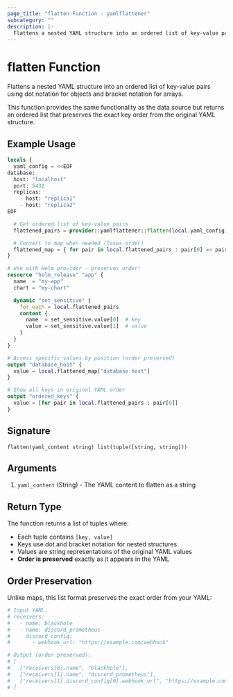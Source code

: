 ```yaml
---
page_title: "flatten Function - yamlflattener"
subcategory: ""
description: |-
  Flattens a nested YAML structure into an ordered list of key-value pairs using dot notation for objects and bracket notation for arrays.
---
```


# flatten Function

Flattens a nested YAML structure into an ordered list of key-value pairs using dot notation for objects and bracket notation for arrays.

This function provides the same functionality as the data source but returns an ordered list that preserves the exact key order from the original YAML structure.

## Example Usage

```terraform
locals {
  yaml_config = <<EOF
database:
  host: "localhost"
  port: 5432
  replicas:
    - host: "replica1"
    - host: "replica2"
EOF

  # Get ordered list of key-value pairs
  flattened_pairs = provider::yamlflattener::flatten(local.yaml_config)

  # Convert to map when needed (loses order)
  flattened_map = { for pair in local.flattened_pairs : pair[0] => pair[1] }
}

# Use with Helm provider - preserves order!
resource "helm_release" "app" {
  name  = "my-app"
  chart = "my-chart"

  dynamic "set_sensitive" {
    for_each = local.flattened_pairs
    content {
      name  = set_sensitive.value[0]  # key
      value = set_sensitive.value[1]  # value
    }
  }
}

# Access specific values by position (order preserved)
output "database_host" {
  value = local.flattened_map["database.host"]
}

# Show all keys in original YAML order
output "ordered_keys" {
  value = [for pair in local.flattened_pairs : pair[0]]
}
```

## Signature

```
flatten(yaml_content string) list(tuple([string, string]))
```

## Arguments

1. `yaml_content` (String) - The YAML content to flatten as a string

## Return Type

The function returns a list of tuples where:
- Each tuple contains `[key, value]`
- Keys use dot and bracket notation for nested structures
- Values are string representations of the original YAML values
- **Order is preserved** exactly as it appears in the YAML

## Order Preservation

Unlike maps, this list format preserves the exact order from your YAML:

```terraform
# Input YAML:
# receivers:
#   - name: blackhole
#   - name: discord_prometheus
#     discord_config:
#       - webhook_url: "https://example.com/webhook"

# Output (order preserved):
# [
#   ["receivers[0].name", "blackhole"],
#   ["receivers[1].name", "discord_prometheus"],
#   ["receivers[1].discord_config[0].webhook_url", "https://example.com/webhook"]
# ]
```
